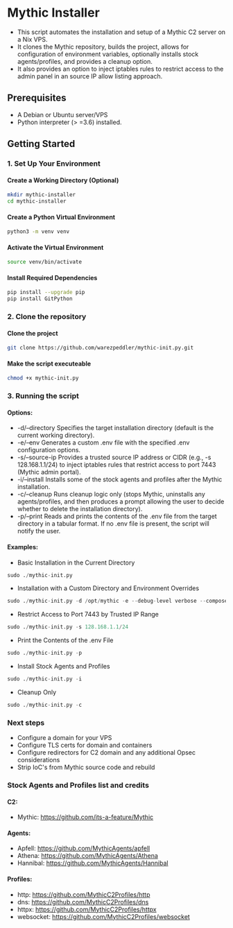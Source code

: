 # Mythic Installer

- This script automates the installation and setup of a Mythic C2 server on a Nix VPS. 
- It clones the Mythic repository, builds the project, allows for configuration of environment variables, optionally installs stock agents/profiles, and provides a cleanup option. 
- It also provides an option to inject iptables rules to restrict access to the admin panel in an source IP allow listing approach.

## Prerequisites
- A Debian or Ubuntu server/VPS
- Python interpreter (> =3.6) installed.

## Getting Started

### 1. Set Up Your Environment

#### Create a Working Directory (Optional)
```sh
mkdir mythic-installer
cd mythic-installer
```
#### Create a Python Virtual Environment
```sh
python3 -m venv venv
```
#### Activate the Virtual Environment
```sh
source venv/bin/activate
```
#### Install Required Dependencies
```sh
pip install --upgrade pip
pip install GitPython
```
### 2. Clone the repository

#### Clone the project
```sh
git clone https://github.com/warezpeddler/mythic-init.py.git
```
#### Make the script executeable
```sh
chmod +x mythic-init.py
```
### 3. Running the script
#### Options:
- -d/–directory 
Specifies the target installation directory (default is the current working directory).
- -e/–env
Generates a custom .env file with the specified .env configuration options.
- -s/–source-ip
Provides a trusted source IP address or CIDR (e.g., -s 128.168.1.1/24) to inject iptables rules that restrict access to port 7443 (Mythic admin portal).
- -i/–install
Installs some of the stock agents and profiles after the Mythic installation.
- -c/–cleanup
Runs cleanup logic only (stops Mythic, uninstalls any agents/profiles, and then produces a prompt allowing the user to decide whether to delete the installation directory).
- -p/–print
Reads and prints the contents of the .env file from the target directory in a tabular format. If no .env file is present, the script will notify the user.
#### Examples:
-  Basic Installation in the Current Directory
``` python
sudo ./mythic-init.py
```
- Installation with a Custom Directory and Environment Overrides
``` python
sudo ./mythic-init.py -d /opt/mythic -e --debug-level verbose --compose-project-name "mythic_custom"
```
-  Restrict Access to Port 7443 by Trusted IP Range
``` python
sudo ./mythic-init.py -s 128.168.1.1/24
```
- Print the Contents of the .env File
``` python
sudo ./mythic-init.py -p
```
- Install Stock Agents and Profiles
``` python
sudo ./mythic-init.py -i
```
- Cleanup Only
``` python
sudo ./mythic-init.py -c
```

### Next steps
- Configure a domain for your VPS
- Configure TLS certs for domain and containers
- Configure redirectors for C2 domain and any additional Opsec considerations
- Strip IoC's from Mythic source code and rebuild

### Stock Agents and Profiles list and credits
#### C2:
- Mythic: https://github.com/its-a-feature/Mythic

#### Agents:
- Apfell: https://github.com/MythicAgents/apfell
- Athena: https://github.com/MythicAgents/Athena
- Hannibal: https://github.com/MythicAgents/Hannibal

#### Profiles:
- http: https://github.com/MythicC2Profiles/http
- dns: https://github.com/MythicC2Profiles/dns
- httpx: https://github.com/MythicC2Profiles/httpx
- websocket: https://github.com/MythicC2Profiles/websocket

